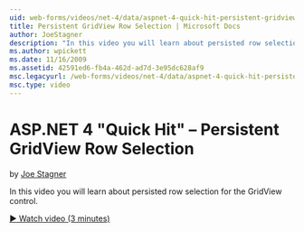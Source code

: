 ```yaml
---
uid: web-forms/videos/net-4/data/aspnet-4-quick-hit-persistent-gridview-row-selection
title: Persistent GridView Row Selection | Microsoft Docs
author: JoeStagner
description: "In this video you will learn about persisted row selection for the GridView control."
ms.author: wpickett
ms.date: 11/16/2009
ms.assetid: 42591ed6-fb4a-462d-ad7d-3e95dc628af9
msc.legacyurl: /web-forms/videos/net-4/data/aspnet-4-quick-hit-persistent-gridview-row-selection
msc.type: video
---
```

# ASP.NET 4 "Quick Hit" – Persistent GridView Row Selection

by [Joe Stagner](https://github.com/JoeStagner)

In this video you will learn about persisted row selection for the GridView control. 

[&#9654; Watch video (3 minutes)](https://channel9.msdn.com/Blogs/ASP-NET-Site-Videos/aspnet-4-quick-hit-persistent-gridview-row-selection)


